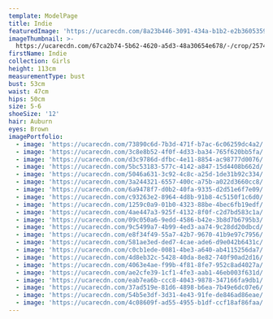 ```yaml
---
template: ModelPage
title: Indie
featuredImage: 'https://ucarecdn.com/8a23b446-3091-434a-b1b2-e2b360535965/'
imageThumbnail: >-
  https://ucarecdn.com/67ca2b74-5b62-4620-a5d3-48a30654e678/-/crop/2574x3228/1275,8/-/preview/
firstName: Indie
collection: Girls
height: 113cm
measurementType: bust
bust: 53cm
waist: 47cm
hips: 50cm
size: 5-6
shoeSize: '12'
hair: Auburn
eyes: Brown
imagePortfolio:
  - image: 'https://ucarecdn.com/73890c6d-7b3d-471f-b7ac-6c06259dc4a2/'
  - image: 'https://ucarecdn.com/3c8e8b52-4f0f-4d33-ba34-765f620bb5fa/'
  - image: 'https://ucarecdn.com/d3c9786d-dfbc-4e11-8854-ac98777d0076/'
  - image: 'https://ucarecdn.com/5bc53183-577c-4142-a847-15d4408b662d/'
  - image: 'https://ucarecdn.com/5046a631-3c92-4c8c-a25d-1de31b92c334/'
  - image: 'https://ucarecdn.com/3a244321-6557-400c-a75b-a022d3660cc8/'
  - image: 'https://ucarecdn.com/6a9478f7-d0b2-40fa-9335-d2d51e6f7e09/'
  - image: 'https://ucarecdn.com/c93263e2-8964-4d8b-91b8-4c5150f1c6d0/'
  - image: 'https://ucarecdn.com/1259c0a9-01b0-4323-88be-4bec6fb19edf/'
  - image: 'https://ucarecdn.com/4ae447a3-925f-4132-8f0f-c2d7bd583c1a/'
  - image: 'https://ucarecdn.com/09c050a6-9edd-4586-b42e-3b8d7b6795b3/'
  - image: 'https://ucarecdn.com/9c5499a7-4b99-4ed3-aa74-9c28dd20dbcd/'
  - image: 'https://ucarecdn.com/e8f34f49-55a7-42b7-9670-41b9e97c7956/'
  - image: 'https://ucarecdn.com/581ae3ed-ded7-4cae-ade6-d9e042b6431c/'
  - image: 'https://ucarecdn.com/c0cb1ede-0081-4be3-a640-ab4115256da7/'
  - image: 'https://ucarecdn.com/4d8eb32c-5428-40da-8e82-740f90ad2d16/'
  - image: 'https://ucarecdn.com/4063e4ae-f99b-4f81-8fe7-952c8ad4027a/'
  - image: 'https://ucarecdn.com/ae2cfe39-1cf1-4fe3-aab1-46eb003f631d/'
  - image: 'https://ucarecdn.com/eab7ea6b-ccc8-4043-9878-347166fa9db1/'
  - image: 'https://ucarecdn.com/37ad519e-81d6-4898-b6ea-7b49e6dc07e6/'
  - image: 'https://ucarecdn.com/54b5e3df-3d31-4e43-91fe-de846ad86eae/'
  - image: 'https://ucarecdn.com/4c08609f-ad55-4955-b1df-ccf18af86faa/'
---
```


